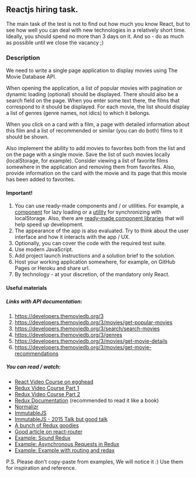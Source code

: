 ## Reactjs hiring task.

The main task of the test is not to find out how much you know React, but to see how well you can deal with new technologies in a relatively short time. Ideally, you should spend no more than 3 days on it. And so - do as much as possible until we close the vacancy ;)

### Description

We need to write a single page application to display movies using The Movie Database API.

When opening the application, a list of popular movies with pagination or dynamic loading (optional) should be displayed. There should also be a search field on the page. When you enter some text there, the films that correspond to it should be displayed. For each movie, the list should display a list of genres (genre names, not idics) to which it belongs.

When you click on a card with a film, a page with detailed information about this film and a list of recommended or similar (you can do both) films to it should be shown.

Also implement the ability to add movies to favorites both from the list and on the page with a single movie. Save the list of such movies locally (localStorage, for example). Consider viewing a list of favorite films somewhere in the application and removing them from favorites. Also, provide information on the card with the movie and its page that this movie has been added to favorites.



#### Important!

1. You can use ready-made components and / or utilities. For example, a [component](https://www.npmjs.com/package/react-infinite-scroll) for lazy loading or a [utility](https://github.com/elgerlambert/redux-localstorage) for synchronizing with localStorage. Also, there are [ready-made component libraries](https://react-bootstrap.github.io/) that will help speed up development.
2. The appearance of the app is also evaluated. Try to think about the user interface and how it interacts with the app / UX.
3. Optionally, you can cover the code with the required test suite.
4. Use modern JavaScript.
5. Add project launch instructions and a solution brief to the solution.
6. Host your working application somewhere, for example, on GitHub Pages or Heroku and share url.
7. By technology - at your discretion, of the mandatory only React.



#### Useful materials

##### Links with API documentation:

1. https://developers.themoviedb.org/3
2. https://developers.themoviedb.org/3/movies/get-popular-movies
3. https://developers.themoviedb.org/3/search/search-movies
4. https://developers.themoviedb.org/3/genres
5. https://developers.themoviedb.org/3/movies/get-movie-details
6. https://developers.themoviedb.org/3/movies/get-movie-recommendations


##### You can read / watch:
- [React Video Course on egghead](https://egghead.io/courses/react-fundamentals)
- [Redux Video Course Part 1](https://egghead.io/courses/getting-started-with-redux)
- [Redux Video Course Part 2](https://egghead.io/courses/building-react-applications-with-idiomatic-redux)
- [Redux Documentation](http://redux.js.org/) (recommended to read it like a book)
- [Normalizr](https://github.com/paularmstrong/normalizr)
- [ImmutableJS](https://facebook.github.io/immutable-js/)
- [ImmutableJS - 2015 Talk but good talk](https://www.youtube.com/watch?v=I7IdS-PbEgI&feature=youtu.be)
- [A bunch of Redux goodies](https://github.com/xgrommx/awesome-redux)
- [Good article on react-router](https://medium.com/@dabit3/beginner-s-guide-to-react-router-53094349669)
- [Example: Sound Redux](https://github.com/andrewngu/sound-redux)
- [Example: Asynchronous Requests in Redux](https://github.com/reactjs/redux/tree/master/examples/async)
- [Example: Example with routing and redax](https://github.com/knowbody/redux-react-router-example-app)


P.S. Please don't copy-paste from examples, We will notice it :) Use them for inspiration and reference.
